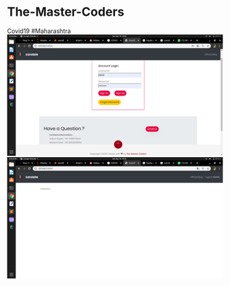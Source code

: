 # The-Master-Coders
Covid19
#Maharashtra
![](Images/1.png?raw=true "Optional Title")
![](Images/2.png?raw=true "Optional Title")
